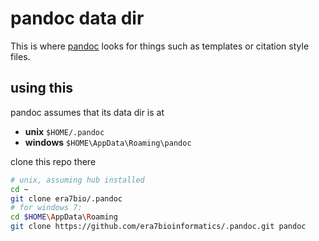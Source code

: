 # pandoc data dir

This is where [pandoc](http://johnmacfarlane.net/pandoc/) looks for things such as templates or citation style files.

## using this

pandoc assumes that its data dir is at

- **unix** `$HOME/.pandoc`
- **windows** `$HOME\AppData\Roaming\pandoc`

clone this repo there

``` bash
# unix, assuming hub installed
cd ~
git clone era7bio/.pandoc
# for windows 7:
cd $HOME\AppData\Roaming
git clone https://github.com/era7bioinformatics/.pandoc.git pandoc
```


